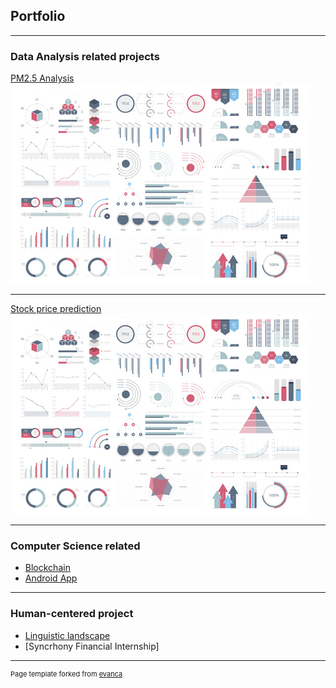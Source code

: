 ## Portfolio

---

### Data Analysis related projects

[PM2.5 Analysis](/sample_page)
<img src="images/dummy_thumbnail.jpg?raw=true"/>

---
[Stock price prediction](/pdf/sample_presentation.pdf)
<img src="images/dummy_thumbnail.jpg?raw=true"/>

---

### Computer Science related

- [Blockchain](http://example.com/)
- [Android App](http://example.com/)

---

### Human-centered project

- [Linguistic landscape]()
- [Syncrhony Financial Internship]


---
<p style="font-size:11px">Page template forked from <a href="https://github.com/evanca/quick-portfolio">evanca</a></p>
<!-- Remove above link if you don't want to attibute -->
